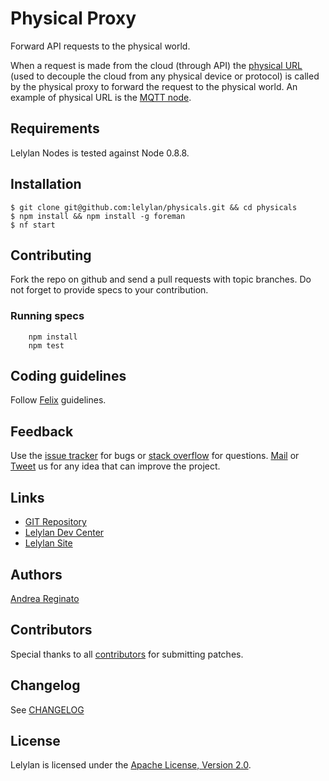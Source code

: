 # Physical Proxy

Forward API requests to the physical world. 

When a request is made from the cloud (through API) the [physical URL](http://dev.lelylan.com/api#get-a-device) (used to decouple the cloud from any physical device or protocol) is called by the physical proxy to forward the request to the physical world. An example of physical URL is the [MQTT node](https://github.com/lelylan/nodes).


## Requirements

Lelylan Nodes is tested against Node 0.8.8.


## Installation

    $ git clone git@github.com:lelylan/physicals.git && cd physicals
    $ npm install && npm install -g foreman
    $ nf start


## Contributing

Fork the repo on github and send a pull requests with topic branches.
Do not forget to provide specs to your contribution.


### Running specs

        npm install
        npm test


## Coding guidelines

Follow [Felix](http://nodeguide.com/style.html) guidelines.


## Feedback

Use the [issue tracker](http://github.com/lelylan/physicals/issues) for bugs or [stack overflow](http://stackoverflow.com/questions/tagged/lelylan) for questions.
[Mail](mailto:dev@lelylan.com) or [Tweet](http://twitter.com/lelylan) us for any idea that can improve the project.


## Links

* [GIT Repository](http://github.com/lelylan/physicals)
* [Lelylan Dev Center](http://dev.lelylan.com)
* [Lelylan Site](http://lelylan.com)


## Authors

[Andrea Reginato](https://www.linkedin.com/in/andreareginato)


## Contributors

Special thanks to all [contributors](https://github.com/lelylan/physicals/contributors)
for submitting patches.


## Changelog

See [CHANGELOG](https://github.com/lelylan/physicals/blob/master/CHANGELOG.md)


## License

Lelylan is licensed under the [Apache License, Version 2.0](http://www.apache.org/licenses/LICENSE-2.0).
